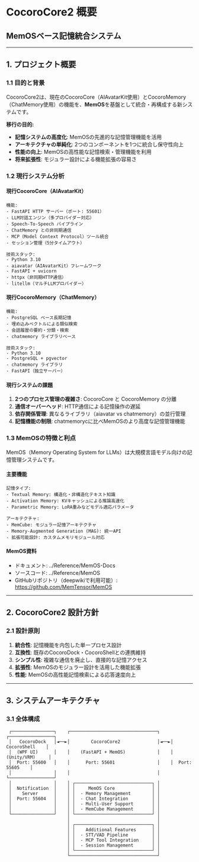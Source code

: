 # CocoroCore2 概要
## MemOSベース記憶統合システム

---

## 1. プロジェクト概要

### 1.1 目的と背景

CocoroCore2は、現在のCocoroCore（AIAvatarKit使用）とCocoroMemory（ChatMemory使用）の機能を、**MemOS**を基盤として統合・再構成する新システムです。

**移行の目的:**
- **記憶システムの高度化**: MemOSの先進的な記憶管理機能を活用
- **アーキテクチャの単純化**: 2つのコンポーネントを1つに統合し保守性向上
- **性能の向上**: MemOSの高性能な記憶検索・管理機能を利用
- **将来拡張性**: モジュラー設計による機能拡張の容易さ

### 1.2 現行システム分析

#### 現行CocoroCore（AIAvatarKit）
```
機能:
- FastAPI HTTP サーバー（ポート: 55601）
- LLM対話エンジン（多プロバイダー対応）
- Speech-To-Speech パイプライン
- ChatMemory との非同期通信
- MCP（Model Context Protocol）ツール統合
- セッション管理（5分タイムアウト）

技術スタック:
- Python 3.10
- aiavatar（AIAvatarKit）フレームワーク
- FastAPI + uvicorn
- httpx（非同期HTTP通信）
- litellm（マルチLLMプロバイダー）
```

#### 現行CocoroMemory（ChatMemory）
```
機能:
- PostgreSQL ベース長期記憶
- 埋め込みベクトルによる類似検索
- 会話履歴の要約・分類・検索
- chatmemory ライブラリベース

技術スタック:
- Python 3.10
- PostgreSQL + pgvector
- chatmemory ライブラリ
- FastAPI（独立サーバー）
```

#### 現行システムの課題
1. **2つのプロセス管理の複雑さ**: CocoroCore と CocoroMemory の分離
2. **通信オーバーヘッド**: HTTP通信による記憶操作の遅延
3. **依存関係管理**: 異なるライブラリ（aiavatar vs chatmemory）の並行管理
4. **記憶機能の制限**: chatmemorycに比べMemOSのより高度な記憶管理機能

### 1.3 MemOSの特徴と利点

MemOS（Memory Operating System for LLMs）は大規模言語モデル向けの記憶管理システムです。

#### 主要機能
```
記憶タイプ:
- Textual Memory: 構造化・非構造化テキスト知識
- Activation Memory: KVキャッシュによる推論高速化
- Parametric Memory: LoRA重みなどモデル適応パラメータ

アーキテクチャ:
- MemCube: モジュラー記憶アーキテクチャ
- Memory-Augmented Generation (MAG): 統一API
- 拡張可能設計: カスタムメモリモジュール対応
```

#### MemOS資料
- ドキュメント: ../Reference/MemOS-Docs
- ソースコード: ../Reference/MemOS
- GitHubリポジトリ（deepwikiで利用可能）: https://github.com/MemTensor/MemOS

---

## 2. CocoroCore2 設計方針

### 2.1 設計原則

1. **統合性**: 記憶機能を内包した単一プロセス設計
2. **互換性**: 既存のCocoroDock・CocoroShellとの連携維持
3. **シンプル性**: 複雑な通信を廃止し、直接的な記憶アクセス
4. **拡張性**: MemOSのモジュラー設計を活用した機能拡張
5. **性能**: MemOSの高性能記憶検索による応答速度向上

---

## 3. システムアーキテクチャ

### 3.1 全体構成

```
 ┌────────────────┐    ┌─────────────────────────────────┐    ┌─────────────────┐
 │   CocoroDock   │◄──►│        CocoroCore2              │◄──►│  CocoroShell    │
 │  (WPF UI)      │    │    (FastAPI + MemOS)            │    │ (Unity/VRM)     │
 │  Port: 55600   │    │      Port: 55601                │    │  Port: 55605    │
 │                │    │                                 │    └─────────────────┘
 │                │    │ ┌─────────────────────────────┐ │
 │  Notification  │    │ │     MemOS Core              │ │
 │    Server      │    │ │  - Memory Management        │ │
 │  Port: 55604   │    │ │  - Chat Integration         │ │
 │                │    │ │  - Multi-User Support       │ │
 │                │    │ │  - MemCube Management       │ │
 └────────────────┘    │ └─────────────────────────────┘ │
                       │                                 │
                       │ ┌─────────────────────────────┐ │             
                       │ │    Additional Features      │ │             
                       │ │  - STT/VAD Pipeline         │ │             
                       │ │  - MCP Tool Integration     │ │             
                       │ │  - Session Management       │ │             
                       │ └─────────────────────────────┘ │             
                       └─────────────────────────────────┘             
```
